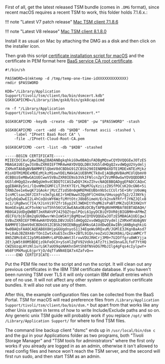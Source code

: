 First of all, get the latest released TSM bundle (comes in `.DMG` format), since recent macOS requires a recent TSM to work, this folder holds 7.1.6.x.:

!!! note "Latest V7 patch release"
    [Mac TSM client 7.1.8.6](https://www3.software.ibm.com/storage/tivoli-storage-management/patches/client/v7r1/Mac/v718/7.1.8.6-TIV-TSMBAC-Mac.dmg)

!!! note "Latest V8 release"
    [Mac TSM client 8.1.8.0](https://www3.software.ibm.com/storage/tivoli-storage-management/maintenance/client/v8r1/Mac/v818/8.1.8.0-TIV-TSMBAC-Mac.dmg)

Install it as usual on Mac by attaching the DMG as a disk and then click on the installer icon.

Then grab this script [certificate installation script for macOS](https://raw.githubusercontent.com/IPnett/cloud-BaaS/master/pki/IPnett-Cloud-Root-CA-macosx.sh) and the certificate in PEM format here [BaaS service CA root certificate](https://raw.githubusercontent.com/IPnett/cloud-BaaS/master/pki/IPnett-Cloud-Root-CA.pem).

```shell tab="Shell"
#!/bin/sh

PASSWORD=$(mktemp -d /tmp/temp-one-time-idXXXXXXXXXXXXX)
rmdir $PASSWORD

KDB="/Library/Application Support/tivoli/tsm/client/ba/bin/dsmcert.kdb"
GSK8CAPICMD=/Library/ibm/gsk8/bin/gsk8capicmd

rm -f "/Library/Application Support/tivoli/tsm/client/ba/bin/dsmcert.*"

$GSK8CAPICMD -keydb -create -db "$KDB" -pw "$PASSWORD" -stash

$GSK8CAPICMD -cert -add -db "$KDB" -format ascii -stashed \
	-label "IPnett BaaS Root CA" \
	-file ./IPnett-Cloud-Root-CA.pem

$GSK8CAPICMD -cert -list -db "$KDB" -stashed
```

```pem tab="PEM"
-----BEGIN CERTIFICATE-----
MIIECDCCAvCgAwIBAgIBADANBgkqhkiG9w0BAQsFADBgMQswCQYDVQQGEwJOTzES
MBAGA1UECgwJSVBuZXR0IEFTMR4wHAYDVQQLDBVJUG5ldHQgQ2xvdWQgU2Vydmlj
ZXMxHTAbBgNVBAMMFElQbmV0dCBDbG91ZCBSb290IENBMB4XDTE1MDExNTEzMjkz
M1oXDTM1MDExMDEzMjkzM1owYDELMAkGA1UEBhMCTk8xEjAQBgNVBAoMCUlQbmV0
dCBBUzEeMBwGA1UECwwVSVBuZXR0IENsb3VkIFNlcnZpY2VzMR0wGwYDVQQDDBRJ
UG5ldHQgQ2xvdWQgUm9vdCBDQTCCASIwDQYJKoZIhvcNAQEBBQADggEPADCCAQoC
ggEBAK8y5ni/lQvmMmIGMFCiTJhtKY7ErL7NpM7GyXziizZ0SfPOCsK2OcGN6+5i
tRNbZee1e6wqK71GAokrjMzCZTzdS0n0qWREM4EUBbn9b5cCCUlr5E+SRrjU0oWq
IcnMClsax26FJIXfro3m7gL6EJr5HENwwVZQg9FlCH4Xm/UHuspghTg2/2J3NYkj
5q5ybQaDwEI2L4hCoQUsWY6WzfLMYtOtcJ8bB5imeH/Eck2nxNfRfrfJYNZJQlx8
ac1/iRgBwsC7I4/XJinVi97Zfr16yp2Xl3WDHItYhqM62sPaBTzMKZsQlR3XW2nY
NomGExqALaCF5vkW/soT5hh56CUCAwEAAaOBzDCByTAPBgNVHRMBAf8EBTADAQH/
MB0GA1UdDgQWBBTJmXRAhVP2425QZtqulPQcL61pyDCBiQYDVR0jBIGBMH+AFMmZ
dECFU/bjblBm2q6U9BwvrWnIoWSkYjBgMQswCQYDVQQGEwJOTzESMBAGA1UECgwJ
SVBuZXR0IEFTMR4wHAYDVQQLDBVJUG5ldHQgQ2xvdWQgU2VydmljZXMxHTAbBgNV
BAMMFElQbmV0dCBDbG91ZCBSb290IENBggEAMAsGA1UdDwQEAwIBhjANBgkqhkiG
9w0BAQsFAAOCAQEAB8X8HjpGGUgdnyoS1j34EqeWu9RQxuM/JGMlE3JKgnBaAsd7
9+L0abJBZ8X48rTOn1IwtxXuE53xcDk+2BTL91Qn/eoZxUJJWzK0Ai/QxzaWMCrT
8N5Z8McEdCI2p5MS40HMrL4PODuWmt3lrxwVDUJRHCrj3M9+7U2Offgru8WKYjja
2EtJpW5t80M5BDEjzOkFeOCX+ySsHlZqFV92VdkkjATz7ti3mSbnaGJLfoF7YtHQ
CWZGUzqLHYzNl1urLGK7aUO9qoNAKhn5HtShBfNVeDG7MbJIlg4gFqs4cIylpwY+
Wb8FtMkMugL6jprYjO/dqTfaNN4EQA7x4ZafvQ==
-----END CERTIFICATE-----
```

Put the PEM file next to the script and run the script. It will clean out any previous certificates in the IBM TSM certificate database. If you haven't been running TSM over TLS it will only contain IBM default entries which are of no use. It will not affect any other system or application certificate bundles. It will also not use any of them.

After this, the example configuration files can be collected from the BaaS Portal. TSM for macOS will read preference files from `/Library/Application Support/tivoli/tsm/client/ba/bin/dsm.*` but apart from that works like any other Unix system in terms of how to write Include/Exclude paths and so on. Any generic unix TSM guide will probably work if you replace `/opt/` with `/Library/Application Support/` for where to find TSM files.

The command line backup client "dsmc" ends up in `/usr/local/bin/dsm c` and the gui in your Applications folder as two programs, both "Tivoli Storage Manager" and "TSM tools for administrators" where the first only works if you already are logged in as an admin, otherwise it isn't allowed to read config files and hence won't reach the TSM server, and the second will first run sudo, and then start TSM as an admin.
